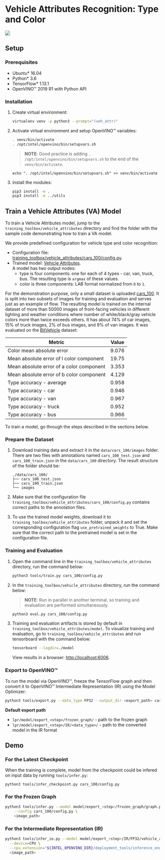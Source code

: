 # Vehicle Attributes Recognition: Type and Color

![](./veh_attr.jpg)

## Setup

### Prerequisites

* Ubuntu\* 16.04
* Python\* 3.6
* TensorFlow\* 1.13.1
* OpenVINO™ 2019 R1 with Python API


### Installation

1. Create virtual environment:
    ```bash
    virtualenv venv -p python3 --prompt="(veh_attr)"
    ```

2. Activate virtual environment and setup OpenVINO™ variables:
    ```bash
    . venv/bin/activate
    . /opt/intel/openvino/bin/setupvars.sh
    ```
    > **NOTE**: Good practice is adding `. /opt/intel/openvino/bin/setupvars.sh` to the end of the `venv/bin/activate`.
    ```
    echo ". /opt/intel/openvino/bin/setupvars.sh" >> venv/bin/activate
    ```

3. Install the modules:
    ```bash
    pip3 install -e .
    pip3 install -e ../utils
    ```


## Train a Vehicle Attributes (VA) Model

To train a Vehicle Attributes model, jump to the
`training_toolbox/vehicle_attributes` directory and find the folder with the sample code
demonstrating how to train a VA model.

We provide predefined configuration for vehicle type and color recognition:
  - Configuration file: [training_toolbox/vehicle_attributes/cars_100/config.py](cars_100/config.py).
  - Trained model: [Vehicle Attributes](https://download.01.org/opencv/openvino_training_extensions/models/vehicle_attributes/vehicle-attributes-barrier-0103.tar.gz).  
    A model has two output nodes:
    * type is four components: one for each of 4 types - car, van, truck, bus. The resulting type is `argmax` of these values.
    * color is three components: LAB format normalized from `0` to `1`.

For the demonstration purpose, only a small dataset is uploaded [cars_100](https://download.01.org/opencv/openvino_training_extensions/datasets/vehicle_attributes/cars_100.tar.gz).
It is split into two subsets of images for training and evaluation and serves just as an example of flow.
The resulting model is trained on the internal dataset of more than 50000 images of front-facing vehicles in different
lighting and weather conditions where number of white/black/gray vehicle colors more than twice exceeds others.
It has about 74% of car images, 15% of truck images, 2%  of bus images, and 9% of van images.
It was evaluated on the [BitVehicle](http://iitlab.bit.edu.cn/mcislab/vehicledb/) dataset:

| Metric                                    | Value    |
|-------------------------------------------|----------|
| Color mean absolute error                 | 9.076    |
| Mean absolute error of l color component  | 19.75    |
| Mean absolute error of a color component  | 3.353    |
| Mean absolute error of b color component  | 4.129    |
| Type accuracy - average                   | 0.958    |
| Type accuracy - car                       | 0.946    |
| Type accuracy - van                       | 0.967    |
| Type accuracy - truck                     | 0.952    |
| Type accuracy - bus                       | 0.966    |

To train a model, go through the steps described in the sections below.

### Prepare the Dataset

1. Download training data and extract it in the `data/cars_100/images` folder. There are two files with annotations
    named `cars_100_test.json` and `cars_100_train.json` in the `data/cars_100` directory.
    The result structure of the folder should be:
    ```
    ./data/cars_100/
    ├── cars_100_test.json
    ├── cars_100_train.json
    └── images
    ```

2. Make sure that the configuration file `training_toolbox/vehicle_attributes/cars_100/config.py`
    contains correct paths to the annotation files.

3. To use the trained model weights, download it to `training_toolbox/vehicle_attributes` folder, unpack it and set
    the corresponding configuration flag `use_pretrained_weights` to True. Make sure that the correct path
    to the pretrained model is set in the configuration file.


### Training and Evaluation

1.  Open the command line in the `training_toolbox/vehicle_attributes` directory, run the command below:

    ```bash
    python3 tools/train.py cars_100/config.py
    ```

2. In the `training_toolbox/vehicle_attributes` directory, run the command below:    
    > **NOTE**: Run in parallel in another terminal, so training and evaluation are performed simultaneously.
    ```bash
    python3 eval.py cars_100/config.py
    ```

3. Training and evaluation artifacts is stored by default in
    `training_toolbox/vehicle_attributes/model`.  To visualize training and evaluation, go to
    `training_toolbox/vehicle_attributes` and run tensorboard with the command below:

    ```bash
    tensorboard --logdir=./model
    ```

    View results in a browser: [http://localhost:6006](http://localhost:6006).


### Export to OpenVINO™

To run the model via OpenVINO™, freeze the TensorFlow graph and
then convert it to OpenVINO™ Intermediate Representation (IR) using the Model Optimizer:

```bash
python3 tools/export.py --data_type FP32 --output_dir <export_path> cars_100/config.py
```

**Default export path**
- `lpr/model/export_<step>/frozen_graph/` - path to the frozen graph
- `lpr/model/export_<step>/IR/<data_type>/` - path to the converted model in the IR format

## Demo

### For the Latest Checkpoint

When the training is complete, model from the checkpoint could be infered on
input data by running `tools/infer.py`:

```
python3 tools/infer_checkpoint.py cars_100/config.py
```

### For the Frozen Graph

```bash
python3 tools/infer.py --model model/export_<step>/frozen_graph/graph.pb.frozen \
    --config cars_100/config.py \
    <image_path>
```

### For the Intermediate Representation (IR)

```bash
python3 tools/infer_ie.py --model model/export_<step>/IR/FP32/vehicle_attributes.xml \
  --device=CPU \
  --cpu_extension="${INTEL_OPENVINO_DIR}/deployment_tools/inference_engine/lib/intel64/libcpu_extension_avx2.so" \
  <image_path>
```
